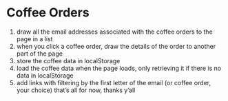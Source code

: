 # Coffee Orders

1. draw all the email addresses associated with the coffee orders to the page in a list
2. when you click a coffee order, draw the details of the order to another part of the page
3. store the coffee data in localStorage
4. load the coffee data when the page loads, only retrieving it if there is no data in localStorage
5. add links with filtering by the first letter of the email (or coffee order, your choice)
that’s all for now, thanks y’all